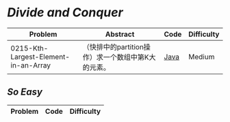 # *Divide and Conquer*

|Problem|Abstract|Code|Difficulty|
| --- | --- | --- | --- |
|0215-Kth-Largest-Element-in-an-Array|（快排中的partition操作）求一个数组中第K大的元素。|[Java](../LeetCode/Java/0215-Kth-Largest-Element-in-an-Array/src)|Medium|

## *So Easy*
|Problem|Code|Difficulty|
| --- | --- | --- |